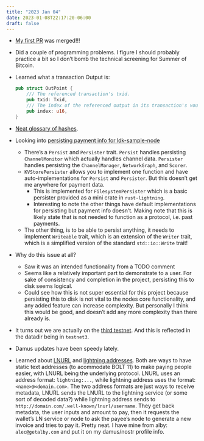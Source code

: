 ```yaml
---
title: "2023 Jan 04"
date: 2023-01-08T22:17:20-06:00
draft: false
---
```


- [My first PR](https://github.com/lightningdevkit/ldk-sample/pull/87) was merged!!!
- Did a couple of programming problems. I figure I should probably practice a bit so I don’t bomb the technical screening for Summer of Bitcoin.
- Learned what a transaction Output is:
    
    ```rust
    pub struct OutPoint {
    	/// The referenced transaction's txid.
    	pub txid: Txid,
    	/// The index of the referenced output in its transaction's vout.
    	pub index: u16,
    }
    ```
    
- [Neat glossary of hashes](https://github.com/rust-bitcoin/rust-bitcoin/blob/master/bitcoin/src/hash_types.rs).
- Looking into [persisting payment info for ldk-sample-node](https://github.com/lightningdevkit/ldk-sample/issues/90)
    - There’s a `Persist` and `Persister` trait. `Persist` handles persisting `ChannelMonitor` which actually handles channel data. `Persister` handles persisting the `ChannelManager`, `NetworkGraph`, and `Scorer`.
    - `KVStorePersister` allows you to implement one function and have auto-implementations for `Persist` and `Persister`. But this doesn’t get me anywhere for payment data.
        - This is implemented for `FilesystemPersister` which is a basic persister provided as a mini crate in `rust-lightning`.
        - Interesting to note the other things have default implementations for persisting but payment info doesn’t. Making note that this is likely state that is not needed to function as a protocol, i.e. past payments.
    - The other thing, is to be able to persist anything, it needs to implement `Writeable` trait, which is an extension of the `Writer` trait, which is a simplified version of the standard `std::io::Write` trait!
- Why do this issue at all?
    - Saw it was an intended functionality from a TODO comment
    - Seems like a relatively important part to demonstrate to a user. For sake of consistency and completion in the project, persisting this to disk seems logical.
    - Could see how this is not super essential for this project because persisting this to disk is not vital to the nodes core functionality, and any added feature can increase complexity. But personally I think this would be good, and doesn’t add any more complexity than there already is.
- It turns out we are actually on the [third testnet](https://en.bitcoin.it/wiki/Testnet). And this is reflected in the datadir being in `testnet3`.
- Damus updates have been speedy lately.
- Learned about [LNURL](https://github.com/lnurl/luds/blob/legacy/lnurl-pay.md) and [lightning addresses](https://github.com/andrerfneves/lightning-address/blob/master/README.md). Both are ways to have static text addresses (to acommodate BOLT 11) to make paying people easier, with LNURL being the underlying protocol. LNURL uses an address format: `lightning:...`, while lightning address uses the format: `<name>@<domain.com>`. The two address formats are just ways to receive metadata, LNURL sends the LNURL to the lightning service (or some sort of decoded data?) while lightning address sends to `http://domain.com/.well-known/lnurl/username`. They get back metadata, the user inputs and amount to pay, then it requests the wallet’s LN service or node to ask the payee’s node to generate a new invoice and tries to pay it. Pretty neat. I have mine from alby: `alec@getalby.com` and put it on my damus/nostr profile info.
